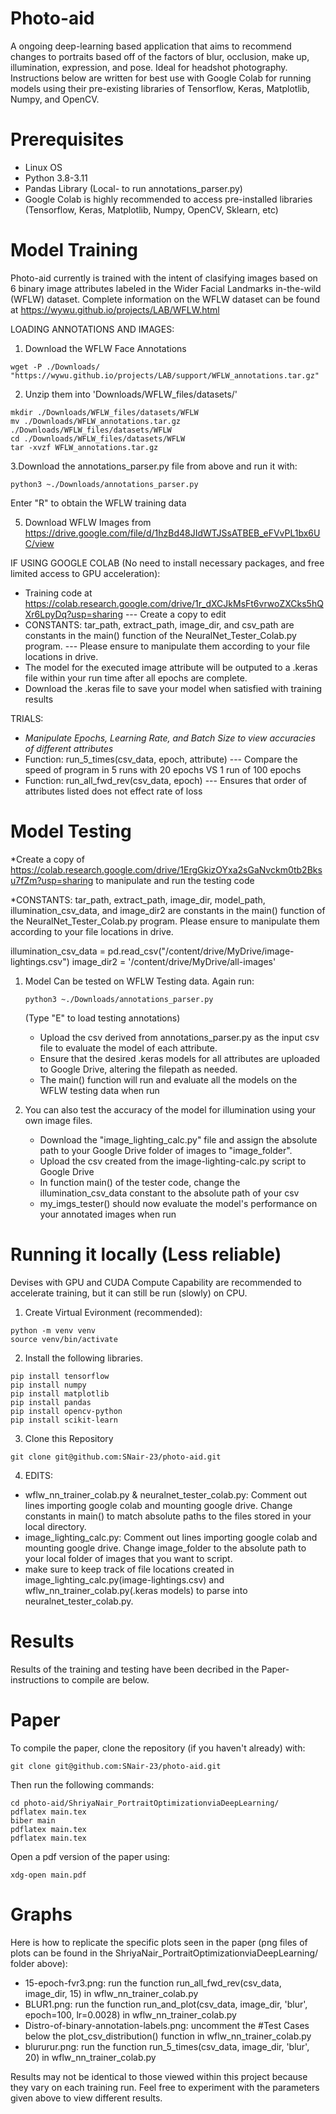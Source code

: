 # Photo-aid
A ongoing deep-learning based application that aims to recommend changes to portraits based off of the factors of blur, occlusion, make up, illumination, expression, and pose. Ideal for headshot photography. Instructions below are written for best use with Google Colab for running models using their pre-existing libraries of Tensorflow, Keras, Matplotlib, Numpy, and OpenCV.

# Prerequisites
- Linux OS
- Python 3.8-3.11
- Pandas Library (Local- to run annotations_parser.py)
- Google Colab is highly recommended to access pre-installed libraries (Tensorflow, Keras, Matplotlib, Numpy, OpenCV, Sklearn, etc)

# Model Training 
Photo-aid currently is trained with the intent of clasifying images based on 6 binary image attributes labeled in the Wider Facial Landmarks in-the-wild (WFLW) dataset. Complete information on the WFLW dataset can be found at https://wywu.github.io/projects/LAB/WFLW.html 

LOADING ANNOTATIONS AND IMAGES:
1. Download the WFLW Face Annotations
~~~
wget -P ./Downloads/ "https://wywu.github.io/projects/LAB/support/WFLW_annotations.tar.gz"
~~~
2. Unzip them into 'Downloads/WFLW_files/datasets/'
~~~
mkdir ./Downloads/WFLW_files/datasets/WFLW
mv ./Downloads/WFLW_annotations.tar.gz ./Downloads/WFLW_files/datasets/WFLW
cd ./Downloads/WFLW_files/datasets/WFLW
tar -xvzf WFLW_annotations.tar.gz
~~~
3.Download the annotations_parser.py file from above and run it with:
~~~
python3 ~./Downloads/annotations_parser.py
~~~
Enter "R" to obtain the WFLW training data

5. Download WFLW Images from https://drive.google.com/file/d/1hzBd48JIdWTJSsATBEB_eFVvPL1bx6UC/view
   

IF USING GOOGLE COLAB (No need to install necessary packages, and free limited access to GPU acceleration):
- Training code at https://colab.research.google.com/drive/1r_dXCJkMsFt6vrwoZXCks5hQXr6LpyDq?usp=sharing --- Create a copy to edit
- CONSTANTS: tar_path, extract_path, image_dir, and csv_path are constants in the main() function of the NeuralNet_Tester_Colab.py program. --- Please ensure to manipulate them according to your file locations in drive.
- The model for the executed image attribute will be outputed to a .keras file within your run time after all epochs are complete.
- Download the .keras file to save your model when satisfied with training results

TRIALS:
- *Manipulate Epochs, Learning Rate, and Batch Size to view accuracies of different attributes*
- Function: run_5_times(csv_data, epoch, attribute) --- Compare the speed of program in 5 runs with 20 epochs VS 1 run of 100 epochs
- Function: run_all_fwd_rev(csv_data, epoch) --- Ensures that order of attributes listed does not effect rate of loss

# Model Testing
*Create a copy of https://colab.research.google.com/drive/1ErgGkizOYxa2sGaNvckm0tb2Bksu7fZm?usp=sharing to manipulate and run the testing code

*CONSTANTS: tar_path, extract_path, image_dir, model_path, illumination_csv_data, and image_dir2 are constants in the main() function of the NeuralNet_Tester_Colab.py program. Please ensure to manipulate them according to your file locations in drive. 

  illumination_csv_data = pd.read_csv("/content/drive/MyDrive/image-lightings.csv")
  image_dir2 = '/content/drive/MyDrive/all-images'
  
1. Model Can be tested on WFLW Testing data. Again run:
   ~~~
   python3 ~./Downloads/annotations_parser.py
   ~~~
   (Type "E" to load testing annotations)
   - Upload the csv derived from annotations_parser.py as the input csv file to evaluate the model of each attribute.
   - Ensure that the desired .keras models for all attributes are uploaded to Google Drive, altering the filepath as needed.
   - The main() function will run and evaluate all the models on the WFLW testing data when run
   

2. You can also test the accuracy of the model for illumination using your own image files.
   - Download the "image_lighting_calc.py" file and assign the absolute path to your Google Drive folder of images to "image_folder".
   - Upload the csv created from the image-lighting-calc.py script to Google Drive
   - In function main() of the tester code, change the illumination_csv_data constant to the absolute path of your csv
   - my_imgs_tester() should now evaluate the model's performance on your annotated images when run

# Running it locally (Less reliable)
Devises with GPU and CUDA Compute Capability are recommended to accelerate training, but it can still be run (slowly) on CPU. 

1. Create Virtual Evironment (recommended):
~~~
python -m venv venv
source venv/bin/activate
~~~
2. Install the following libraries.
~~~
pip install tensorflow
pip install numpy
pip install matplotlib
pip install pandas
pip install opencv-python
pip install scikit-learn
~~~
3. Clone this Repository
~~~
git clone git@github.com:SNair-23/photo-aid.git
~~~
4. EDITS:
  - wflw_nn_trainer_colab.py & neuralnet_tester_colab.py: Comment out lines importing google colab and mounting google drive. Change constants in main() to match absolute paths to the files stored in your local directory.
  - image_lighting_calc.py: Comment out lines importing google colab and mounting google drive. Change image_folder to the absolute path to your local folder of images that you want to script. 
  - make sure to keep track of file locations created in image_lighting_calc.py(image-lightings.csv) and wflw_nn_trainer_colab.py(.keras models) to parse into neuralnet_tester_colab.py.


# Results
Results of the training and testing have been decribed in the Paper- instructions to compile are below. 

# Paper
To compile the paper, clone the repository (if you haven't already) with:
~~~
git clone git@github.com:SNair-23/photo-aid.git
~~~
Then run the following commands:
~~~
cd photo-aid/ShriyaNair_PortraitOptimizationviaDeepLearning/
pdflatex main.tex
biber main
pdflatex main.tex
pdflatex main.tex
~~~
Open a pdf version of the paper using:
~~~
xdg-open main.pdf
~~~

# Graphs
Here is how to replicate the specific plots seen in the paper (png files of plots can be found in the ShriyaNair_PortraitOptimizationviaDeepLearning/ folder above):

- 15-epoch-fvr3.png: run the function run_all_fwd_rev(csv_data, image_dir, 15) in wflw_nn_trainer_colab.py
- BLUR1.png: run the function run_and_plot(csv_data, image_dir, 'blur', epoch=100, lr=0.0028) in wflw_nn_trainer_colab.py
- Distro-of-binary-annotation-labels.png: uncomment the #Test Cases below the plot_csv_distribution() function in wflw_nn_trainer_colab.py
- blururur.png: run the function run_5_times(csv_data, image_dir, 'blur', 20) in wflw_nn_trainer_colab.py

Results may not be identical to those viewed within this project because they vary on each training run. Feel free to experiment with the parameters given above to view different results.
